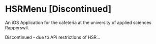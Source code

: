 HSRMenu [Discontinued]
======================

An iOS Application for the cafeteria at the university of applied sciences Rapperswil.

Discontinued - due to API restrictions of HSR...
